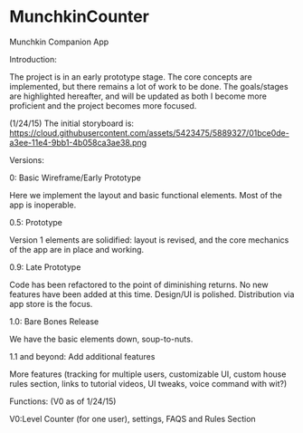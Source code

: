 # MunchkinCounter
Munchkin Companion App

Introduction: 

The project is in an early prototype stage. The core concepts are implemented, but there remains a lot of work to be done. The goals/stages are highlighted hereafter, and will be updated as both I become more proficient and the project becomes more focused.

(1/24/15) The initial storyboard is: https://cloud.githubusercontent.com/assets/5423475/5889327/01bce0de-a3ee-11e4-9bb1-4b058ca3ae38.png


Versions:

0: Basic Wireframe/Early Prototype

Here we implement the layout and basic functional elements. Most of the app is inoperable.

0.5: Prototype

Version 1 elements are solidified: layout is revised, and the core mechanics of the app are in place and working.

0.9: Late Prototype

Code has been refactored to the point of diminishing returns. No new features have been added at this time. Design/UI is polished. Distribution via app store is the focus.

1.0: Bare Bones Release

We have the basic elements down, soup-to-nuts. 

1.1 and beyond: Add additional features

More features (tracking for multiple users, customizable UI, custom house rules section, links to tutorial videos, UI tweaks, voice command with wit?)


Functions: (V0 as of 1/24/15)

V0:Level Counter (for one user), settings, FAQS and Rules Section

